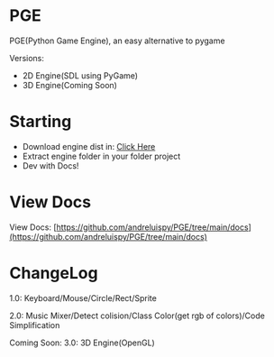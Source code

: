# PGE
 PGE(Python Game Engine), an easy alternative to pygame

 Versions:
 
 - 2D Engine(SDL using PyGame)
 - 3D Engine(Coming Soon)

# Starting
 - Download engine dist in: [Click Here](dist)
 - Extract engine folder in your folder project
 - Dev with Docs!

# View Docs
View Docs: [https://github.com/andreluispy/PGE/tree/main/docs](https://github.com/andreluispy/PGE/tree/main/docs)

# ChangeLog
1.0: Keyboard/Mouse/Circle/Rect/Sprite

2.0: Music Mixer/Detect colision/Class Color(get rgb of colors)/Code Simplification

Coming Soon: 3.0: 3D Engine(OpenGL)
